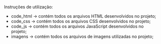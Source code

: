 Instruções de utilização:

- code_html -> contém todos os arquivos HTML desenvolvidos no projeto;
- code_css -> contém todos os arquivos CSS desenvolvidos no projeto;
- code_js -> contém todos os arquivos JavaScript desenvolvidos no projeto;
- imagens -> contém todos os arquivos de imagens utilizadas no projeto;

